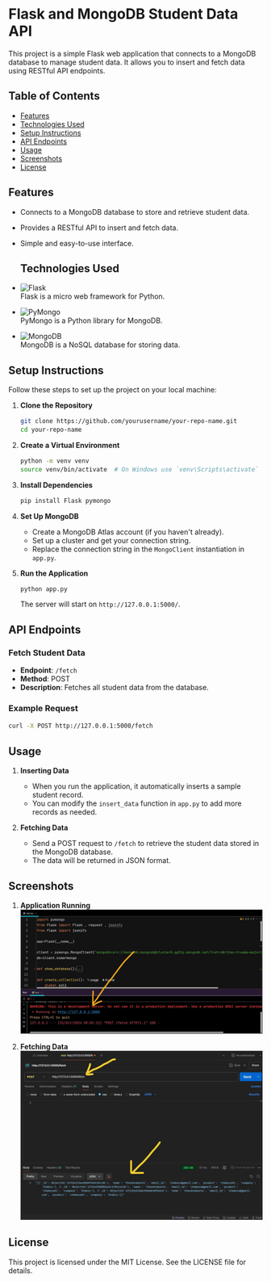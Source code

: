 # Flask and MongoDB Student Data API

This project is a simple Flask web application that connects to a MongoDB database to manage student data. It allows you to insert and fetch data using RESTful API endpoints.

## Table of Contents
- [Features](#features)
- [Technologies Used](#technologies-used)
- [Setup Instructions](#setup-instructions)
- [API Endpoints](#api-endpoints)
- [Usage](#usage)
- [Screenshots](#screenshots)
- [License](#license)

## Features
- Connects to a MongoDB database to store and retrieve student data.
- Provides a RESTful API to insert and fetch data.
- Simple and easy-to-use interface.

  ## Technologies Used

- ![Flask](https://img.shields.io/badge/Flask-000000?style=for-the-badge&logo=flask&logoColor=white)  
  Flask is a micro web framework for Python.

- ![PyMongo](https://img.shields.io/badge/PyMongo-4DB33D?style=for-the-badge&logo=mongodb&logoColor=white)  
  PyMongo is a Python library for MongoDB.

- ![MongoDB](https://img.shields.io/badge/MongoDB-47A248?style=for-the-badge&logo=mongodb&logoColor=white)  
  MongoDB is a NoSQL database for storing data.



## Setup Instructions

Follow these steps to set up the project on your local machine:

1. **Clone the Repository**
   ```bash
   git clone https://github.com/yourusername/your-repo-name.git
   cd your-repo-name
   ```

2. **Create a Virtual Environment**
   ```bash
   python -m venv venv
   source venv/bin/activate  # On Windows use `venv\Scripts\activate`
   ```

3. **Install Dependencies**
   ```bash
   pip install Flask pymongo
   ```

4. **Set Up MongoDB**
   - Create a MongoDB Atlas account (if you haven't already).
   - Set up a cluster and get your connection string.
   - Replace the connection string in the `MongoClient` instantiation in `app.py`.

5. **Run the Application**
   ```bash
   python app.py
   ```
   The server will start on `http://127.0.0.1:5000/`.


## API Endpoints

### Fetch Student Data
- **Endpoint**: `/fetch`
- **Method**: POST
- **Description**: Fetches all student data from the database.

### Example Request
```bash
curl -X POST http://127.0.0.1:5000/fetch
```

## Usage
1. **Inserting Data**
   - When you run the application, it automatically inserts a sample student record.
   - You can modify the `insert_data` function in `app.py` to add more records as needed.

2. **Fetching Data**
   - Send a POST request to `/fetch` to retrieve the student data stored in the MongoDB database.
   - The data will be returned in JSON format.

## Screenshots
1. **Application Running**
   ![App Running](https://github.com/Deepak8260/fetch-data-from-mongoDB-using-api/blob/main/images/app%20running.jpeg)

2. **Fetching Data**
   ![Fetching Data](https://github.com/Deepak8260/fetch-data-from-mongoDB-using-api/blob/main/images/server%20fetching.jpeg)

## License
This project is licensed under the MIT License. See the LICENSE file for details.
